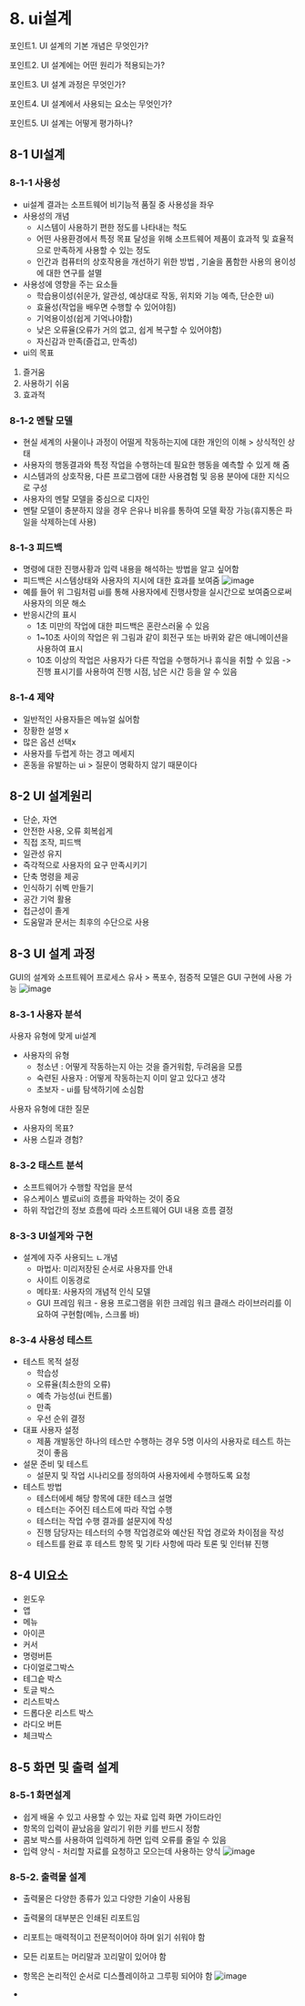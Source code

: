 # 8. ui설계

포인트1. UI 설계의 기본 개념은 무엇인가?

포인트2. UI 설계에는 어떤 원리가 적용되는가?

포인트3. UI 설계 과정은 무엇인가?

포인트4. UI 설계에서 사용되는 요소는 무엇인가?

포인트5. UI 설계는 어떻게 평가하나?

## 8-1 UI설계
### 8-1-1 사용성
- ui설계 결과는 소프트웨어 비기능적 품질 중 사용성을 좌우
- 사용성의 개념
  - 시스템이 사용하기 편한 정도를 나타내는 척도
  - 어떤 사용환경에서 특정 목표 달성을 위해 소프트웨어 제품이 효과적 및 효율적으로 만족하게 사용할 수 있는 정도
  - 인간과 컴퓨터의 상호작용을 개선하기 위한 방법 , 기술을 폼함한 사용의 용이성에 대한 연구를 설멸
- 사용성에 영향을 주는 요소들
  - 학습용이성(쉬운가, 알관성, 예상대로 작동, 위치와 기능 예측, 단순한 ui)
  - 효율성(작업을 배우면 수행할 수 있어야힘)
  - 기억용이성(쉽게 기억나야함)
  - 낮은 오류율(오류가 거의 없고, 쉽게 복구할 수 있어야함)
  - 자신감과 만족(즐겁고, 만족성)
 - ui의 목표
  1. 즐거움
  2. 사용하기 쉬움
  3. 효과적

### 8-1-2 멘탈 모델
- 현실 세계의 사물이나 과정이 어떨게 작동하는지에 대한 개인의 이해 > 상식적인 상태
- 사용자의 행동결과와 특정 작업을 수행하는데 필요한 행동을 예측할 수 있게 해 줌
- 시스템과의 상호작용, 다른 프로그램에 대한 사용겸험 및 응용 분야에 대한 지식으로 구성
- 사용자의 멘탈 모델을 중심으로 디자인 
- 멘탈 모델이 충분하지 않을 경우 은유나 비유를 통하여 모델 확장 가능(휴지통은 파일을 삭제하는데 사용)

### 8-1-3 피드백
- 명령에 대한 진행사황과 입력 내용을 해석하는 방법을 알고 싶어함
- 피드백은 시스템상태와 사용자의 지시에 대한 효과를 보여줌
![image](https://user-images.githubusercontent.com/64974683/205553108-f6985a17-c837-4554-b828-c45b6f8bda35.png)
- 예를 들어 위 그림처럼 ui를 통해 사용자에세 진행사항을 실시간으로 보여줌으로써 사용자의 의문 해소
- 반응시간의 표시
  - 1초 미만의 작업에 대한 피드백은 혼란스러울 수 있음
  - 1~10초 사이의 작업은 위 그림과 같이 회전구 또는 바퀴와 같은 애니메이션을 사용하여 표시
  - 10초 이상의 작업은 사용자가 다른 작업을 수행하거나 휴식을 취할 수 있음 -> 진행 표시기를 사용하여 진행 시점, 남은 시간 등을 알 수 있음

### 8-1-4 제약
- 일반적인 사용자들은 메뉴얼 싫어함
- 장황한 설명 x 
- 많은 옵션 선택x
- 사용자를 두렵게 하는 경고 메세지
- 혼동을 유발하는 ui > 질문이 명확하지 않기 때문이다

## 8-2 UI 설계원리
- 단순, 자연
- 안전한 사용, 오류 회복쉽게
- 직접 조작, 피드백
- 일관성 유지
- 즉각적으로 사용자의 요구 만족시키기
- 단축 명령을 제공
- 인식하기 쉬벡 만들기
- 공간 기억 활용
- 접근성이 졸게
- 도움말과 문서는 최후의 수단으로 사용

## 8-3 UI 설계 과정
GUI의 설계와 소프트웨어 프로세스 유사 > 폭포수, 점증적 모델은 GUI 구현에 사용 가능
![image](https://user-images.githubusercontent.com/64974683/205553579-d9682711-cf8d-4af7-a8e2-328bda2ae079.png)

### 8-3-1 사용자 분석
사용자 유형에 맞게 ui설계
- 사용자의 유형
  - 청소년 : 어떻게 작동하는지 아는 것을 즐거워함, 두려움을 모름
  - 숙련된 사용자 : 어떻게 작동하는지 이미 알고 있다고 생각
  - 초보자 - ui를 탐색하기에 소심함

사용자 유형에 대한 질문
  - 사용자의 목표?
  - 사용 스킬과 경험?

### 8-3-2 태스트 분석
- 소프트웨어가 수행할 작업을 분석
- 유스케이스 별로ui의 흐름을 파악하는 것이 중요
- 하위 작업간의 정보 흐름에 따라 소프트웨어 GUI 내용 흐름 결정

### 8-3-3 UI설게와 구현
- 설계에 자주 사용되느 ㄴ개념
  - 마법사: 미리저장된 순서로 사용자를 안내
  - 사이트 이동경로
  - 메타포: 사용자의 개념적 인식 모델
  - GUI 프레임 워크 - 용용 프로그램을 위한 크레임 워크 클래스 라이브러리를 이요하여 구현함(메뉴, 스크롤 바)
 
### 8-3-4 사용성 테스트
- 테스트 목적 설정
  - 학습성 
  - 오류율(최소한의 오류)
  - 예측 가능성(ui 컨트롤)
  - 만족
  - 우선 순위 결정
 - 대표 사용자 설정
    - 제품 개발동안 하나의 테스만 수행하는 경우 5명 이사의 사용자로 테스트 하는 것이 좋음
  - 설문 준비 및 테스트
     - 설문지 및 작업 시나리오를 정의하여 사용자에세 수행하도록 요청
  - 테스트 방법
    - 테스터에세 해당 항목에 대한 테스크 설명
    - 테스터는 주어진 테스트에 따라 작업 수행
    - 테스터는 작업 수행 결과를 설문지에 작성
    - 진행 담당자는 테스터의 수행 작업경로와 예산된 작업 경로와 차이점을 작성
    - 테스트를 완료 후 테스트 항목 및 기타 사항에 따라 토론 및 인터뷰 진행
  
  ## 8-4 UI요소
  - 윈도우
  - 앱
  - 메뉴
  - 아이콘
  - 커서
  - 명령버튼
  - 다이얼로그박스
  - 테그슽 박스
  - 토글 박스
  - 리스트박스
  - 드롭다운 리스트 박스
  - 라디오 버튼
  - 체크박스
  
  
 
 ## 8-5 화면 및 출력 설계
 
 ### 8-5-1 화면설계
- 쉽게 배울 수 있고 사용할 수 있는 자료 입력 화면 가이드라인
- 항목의 입력이 끝났음을 알리기 위한 키를 반드시 정함
- 콤보 박스를 사용하여 입력하게 하면 입력 오류를 줄일 수 있음
- 입력 양식 - 처리할 자료를 요청하고 모으는데 사용하는 양식
![image](https://user-images.githubusercontent.com/64974683/205557017-75363d61-b58b-4d6c-af8c-61437eee04aa.png)

 
### 8-5-2. 출력물 설계
- 출력물은 다양한 종류가 있고 다양한 기술이 사용됨
- 출력물의 대부분은 인쇄된 리포트임
- 리포트는 매력적이고 전문적이어야 하며 읽기 쉬워야 함
- 모든 리포트는 머리말과 꼬리말이 있어야 함
- 항목은 논리적인 순서로 디스플레이하고 그루핑 되어야 함
![image](https://user-images.githubusercontent.com/64974683/205557028-5e02df73-df75-445d-bc51-92eeddcbd6ea.png)



- 
